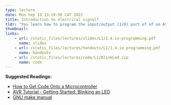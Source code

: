 ```yaml
---
type: lecture
date: Mon Sep 19 13:19:50 CAT 2022
title: Introduction to electrical signal?
tldr: "You learn how to program the input/output (I/O) port of of an AVR MCU"
thumbnail: 
links: 
    - url: /static_files/lectures/slides/L1/1.4.io-programming.pdf
      name: slides
    - url: /static_files/lectures/handouts/L1/1.4.io-programming.pdf
      name: handouts
    - url: /static_files/lectures/code/L1/BlinkLed.zip
      name: code
---
```

**Suggested Readings:**
- [How to Get Code Onto a Microcontroller](https://www.sparkfun.com/tutorials/93) 
- [AVR Tutorial - Getting Started: Blinking an LED](https://www.micahcarrick.com/getting-started.html) 
- [GNU make manual](https://www.gnu.org/software/make/manual/make.html)


